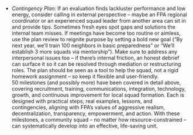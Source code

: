 - _Contingency Plan:_ If an evaluation finds lackluster performance and low energy, consider calling in external perspective – maybe an FPA regional coordinator or an experienced squad leader from another area can sit in and provide tips. Sometimes fresh eyes spot gaps and solutions the internal team misses. If meetings have become too routine or aimless, use the plan review to reignite purpose by setting a bold new goal (“By next year, we’ll train 100 neighbors in basic preparedness” or “We’ll establish 3 more squads via mentorship”). Make sure to address any interpersonal issues too – if there’s internal friction, an honest debrief can surface it so it can be resolved through mediation or restructuring roles. The plan should be seen as a tool to help the squad, not a rigid homework assignment – so keep it flexible and user-friendly.  
50 milestones (and possibly more) have been covered in detail above, covering recruitment, training, communications, integration, technology, growth, and continuous improvement for local squad formation. Each is designed with practical steps, real examples, lessons, and contingencies, aligning with FPA’s values of aggressive realism, decentralization, transparency, empowerment, and action. With these milestones, a community squad – no matter how resource-constrained – can systematically develop into an effective, life-saving unit.